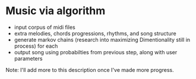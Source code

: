 # Music via algorithm

- input corpus of midi files
- extra melodies, chords progressions, rhythms, and song structure
- generate markov chains (research into maximizing Dimentionality still in process) for each
- output song using probabilties from previous step, along with user parameters

Note: I'll add more to this description once I've made more progress. 